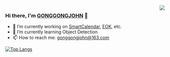 <img align="right" src="https://github-readme-stats.vercel.app/api?username=gonggongjohn&show_icons=true&theme=tokyonight&hide_title=true" />

### Hi there, I'm [GONGGONGJOHN](https://gonggongjohn.me) 👋

- 🔭 I’m currently working on [SmartCalendar](https://github.com/gonggongjohn/Smart-Calendar), [EOK](https://github.com/gonggongjohn/Evolution-Of-Knowledge), etc.
- 🌱 I’m currently learning Object Detection
- 📫 How to reach me: gonggongjohn@163.com

[![Top Langs](https://github-readme-stats.vercel.app/api/top-langs/?username=gonggongjohn&layout=compact)](https://github.com/anuraghazra/github-readme-stats)

<!--
**gonggongjohn/gonggongjohn** is a ✨ _special_ ✨ repository because its `README.md` (this file) appears on your GitHub profile.

Here are some ideas to get you started:

- 🔭 I’m currently working on ...
- 🌱 I’m currently learning ...
- 👯 I’m looking to collaborate on ...
- 🤔 I’m looking for help with ...
- 💬 Ask me about ...
- 📫 How to reach me: ...
- 😄 Pronouns: ...
- ⚡ Fun fact: ...
-->
